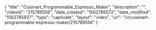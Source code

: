 {
    "title": "Cuisinart_Programmable_Espresso_Maker",
    "description": "",
    "videoid": "215789556",
    "date_created": "1562785572",
    "date_modified": "1562785937",
    "type": "captivate",
    "layout": "video",
    "url": "\/v\/cuisinart-programmable-espresso-maker\/215789556"
}